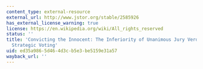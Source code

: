 ```yaml
---
content_type: external-resource
external_url: http://www.jstor.org/stable/2585926
has_external_license_warning: true
license: https://en.wikipedia.org/wiki/All_rights_reserved
status: ''
title: 'Convicting the Innocent: The Inferiority of Unanimous Jury Verdicts under
  Strategic Voting'
uid: ed35a986-5d46-4d3c-b5e3-be5159e31a57
wayback_url: ''
---
```

